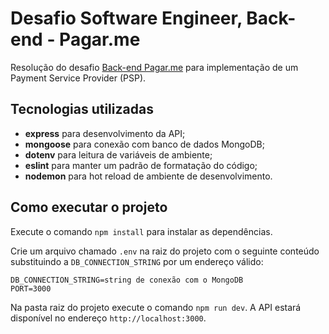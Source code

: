 # Desafio Software Engineer, Back-end - Pagar.me

Resolução do desafio [Back-end Pagar.me](https://github.com/pagarme/vagas/tree/master/desafios/software-engineer-backend) para implementação de um Payment Service Provider (PSP).


## Tecnologias utilizadas

* **express** para desenvolvimento da API;
* **mongoose** para conexão com banco de dados MongoDB;
* **dotenv** para leitura de variáveis de ambiente;
* **eslint** para manter um padrão de formatação do código;
* **nodemon** para hot reload de ambiente de desenvolvimento.

## Como executar o projeto

Execute o comando `npm install` para instalar as dependências.

Crie um arquivo chamado `.env` na raiz do projeto com o seguinte conteúdo substituindo a `DB_CONNECTION_STRING` por um endereço válido:

```
DB_CONNECTION_STRING=string de conexão com o MongoDB
PORT=3000
```

Na pasta raiz do projeto execute o comando `npm run dev`. A API estará disponível no endereço `http://localhost:3000`.

